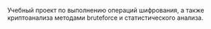 Учебный проект по выполнению операций шифрования, а также криптоанализа методами bruteforce и статистического анализа.
